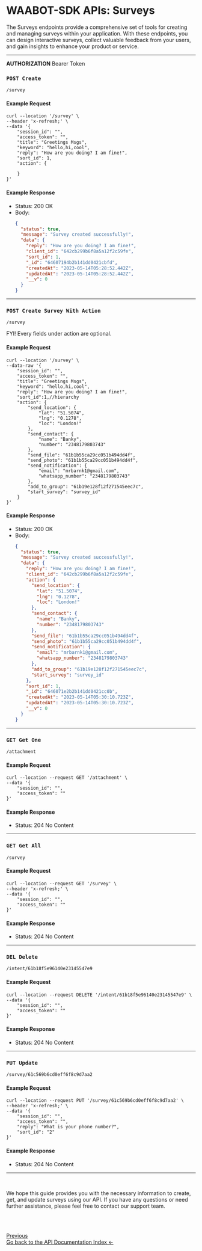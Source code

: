 <head>
<link rel="stylesheet" href="../../style.css">
</head>

# WAABOT-SDK APIs: Surveys

The Surveys endpoints provide a comprehensive set of tools for creating and managing surveys within your application. With these endpoints, you can design interactive surveys, collect valuable feedback from your users, and gain insights to enhance your product or service.

---

**AUTHORIZATION** Bearer Token

### `POST Create`

```
/survey
```

#### Example Request

```shell
curl --location '/survey' \
--header 'x-refresh;' \
--data '{
    "session_id": "",
    "access_token": "",
    "title": "Greetings Msgs",
    "keyword": "hello,hi,cool",
    "reply": "How are you doing? I am fine!",
    "sort_id": 1,
    "action": {

    }
}'
```

#### Example Response

- Status: 200 OK
- Body:
  ```json
  {
    "status": true,
    "message": "Survey created successfully!",
    "data": {
      "reply": "How are you doing? I am fine!",
      "client_id": "642cb299b6f8a5a12f2c59fe",
      "sort_id": 1,
      "_id": "64607194b2b141dd0421cbfd",
      "createdAt": "2023-05-14T05:28:52.442Z",
      "updatedAt": "2023-05-14T05:28:52.442Z",
      "__v": 0
    }
  }
  ```

---

### `POST Create Survey With Action`

```
/survey
```

FYI! Every fields under action are optional.

#### Example Request

```shell
curl --location '/survey' \
--data-raw '{
    "session_id": "",
    "access_token": "",
    "title": "Greetings Msgs",
    "keyword": "hello,hi,cool",
    "reply": "How are you doing? I am fine!",
    "sort_id":1,//hierarchy
    "action": {
        "send_location": {
            "lat": "51.5074",
            "lng": "0.1278",
            "loc": "London!"
        },
        "send_contact": {
            "name": "Banky",
            "number": "2348179803743"
        },
        "send_file": "61b1b55ca29cc051b494dd4f",
        "send_photo": "61b1b55ca29cc051b494dd4f",
        "send_notification": {
            "email": "mrbarnk1@gmail.com",
            "whatsapp_number": "2348179803743"
        },
        "add_to_group": "61b19e128f12f271545eec7c",
        "start_survey": "survey_id"
    }
}'
```

#### Example Response

- Status: 200 OK
- Body:
  ```json
  {
    "status": true,
    "message": "Survey created successfully!",
    "data": {
      "reply": "How are you doing? I am fine!",
      "client_id": "642cb299b6f8a5a12f2c59fe",
      "action": {
        "send_location": {
          "lat": "51.5074",
          "lng": "0.1278",
          "loc": "London!"
        },
        "send_contact": {
          "name": "Banky",
          "number": "2348179803743"
        },
        "send_file": "61b1b55ca29cc051b494dd4f",
        "send_photo": "61b1b55ca29cc051b494dd4f",
        "send_notification": {
          "email": "mrbarnk1@gmail.com",
          "whatsapp_number": "2348179803743"
        },
        "add_to_group": "61b19e128f12f271545eec7c",
        "start_survey": "survey_id"
      },
      "sort_id": 1,
      "_id": "646071e2b2b141dd0421cc0b",
      "createdAt": "2023-05-14T05:30:10.723Z",
      "updatedAt": "2023-05-14T05:30:10.723Z",
      "__v": 0
    }
  }
  ```

---

### `GET Get One`

```
/attachment
```

#### Example Request

```shell
curl --location --request GET '/attachment' \
--data '{
    "session_id": "",
    "access_token": ""
}'
```

#### Example Response

- Status: 204 No Content

---

### `GET Get All`

```
/survey
```

#### Example Request

```shell
curl --location --request GET '/survey' \
--header 'x-refresh;' \
--data '{
    "session_id": "",
    "access_token": ""
}'
```

#### Example Response

- Status: 204 No Content

---

### `DEL Delete`

```
/intent/61b18f5e96140e23145547e9
```

#### Example Request

```shell
curl --location --request DELETE '/intent/61b18f5e96140e23145547e9' \
--data '{
    "session_id": "",
    "access_token": ""
}'
```

#### Example Response

- Status: 204 No Content

---

### `PUT Update`

```
/survey/61c569b6cd0eff6f8c9d7aa2
```

#### Example Request

```shell
curl --location --request PUT '/survey/61c569b6cd0eff6f8c9d7aa2' \
--header 'x-refresh;' \
--data '{
    "session_id": "",
    "access_token": "",
    "reply": "What is your phone number?",
    "sort_id": "2"
}'
```

#### Example Response

- Status: 204 No Content

---

<br>

We hope this guide provides you with the necessary information to create, get, and update surveys using our API. If you have any questions or need further assistance, please feel free to contact our support team.

<br> <br>

<footer>
  <a class="prev-page" href="index.html">Previous <br>
  Go back to the API Documentation Index &larr;</a>
</footer>
